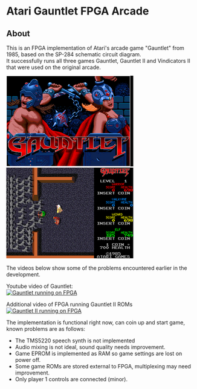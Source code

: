 # Atari Gauntlet FPGA Arcade

## About
This is an FPGA implementation of Atari's arcade game "Gauntlet" from 1985, based on the SP-284 schematic circuit diagram.  
It successfully runs all three games Gauntlet, Gauntlet II and Vindicators II that were used on the original arcade.  

[![Gauntlet Tile](doc/images/MAME00.png)](doc/images/MAME00.png)
[![Gauntlet Play](doc/images/MAME01.png)](doc/images/MAME01.png)

The videos below show some of the problems encountered earlier in the development.

Youtube video of Gauntlet:  
[![Gauntlet running on FPGA](https://img.youtube.com/vi/7A2k7wLUSUU/0.jpg)](https://www.youtube.com/watch?v=7A2k7wLUSUU)

Additional video of FPGA running Gauntlet II ROMs  
[![Gauntlet II running on FPGA](https://img.youtube.com/vi/HNHAjOb2i3s/0.jpg)](https://www.youtube.com/watch?v=HNHAjOb2i3s)

The implementation is functional right now, can coin up and start game, known problems are as follows:

* The TMS5220 speech synth is not implemented
* Audio mixing is not ideal, sound quality needs improvement.
* Game EPROM is implemented as RAM so game settings are lost on power off.
* Some game ROMs are stored external to FPGA, multiplexing may need improvement.
* Only player 1 controls are connected (minor).
